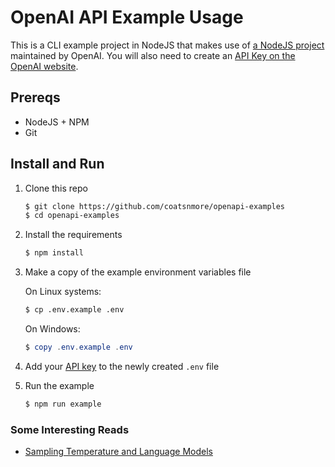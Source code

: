 # OpenAI API Example Usage

This is a CLI example project in NodeJS that makes use of [a NodeJS project](https://github.com/openai/openai-node) maintained by OpenAI. You will also need to create an [API Key on the OpenAI website](https://beta.openai.com/account/api-keys).

## Prereqs

* NodeJS + NPM
* Git

## Install and Run

1. Clone this repo

    ```bash
    $ git clone https://github.com/coatsnmore/openapi-examples
    $ cd openapi-examples
    ```

2. Install the requirements

   ```bash
   $ npm install
   ```

3. Make a copy of the example environment variables file

   On Linux systems: 
   ```bash
   $ cp .env.example .env
   ```
   On Windows:
   ```powershell
   $ copy .env.example .env
   ```

4. Add your [API key](https://beta.openai.com/account/api-keys) to the newly created `.env` file

5. Run the example

    ```bash
    $ npm run example
    ```

### Some Interesting Reads

* [Sampling Temperature and Language Models](https://towardsdatascience.com/how-to-sample-from-language-models-682bceb97277)